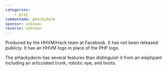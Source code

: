 ```yaml
---
categories:
    - gray
commonname: pHackyderm
sponsor: unknown
reverse: unknown
---
```

Produced by the HHVM/Hack team at Facebook. It has not been released
publicly. It has an HHVM logo in place of the PHP logo.

The pHackyderm has several features than distinguish it from an elephpant including
an articulated trunk, robotic eye, and boots.
